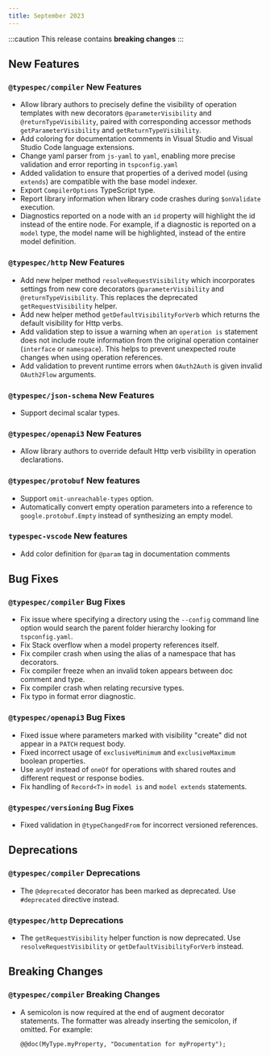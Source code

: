 ```yaml
---
title: September 2023
---
```


:::caution
This release contains **breaking changes**
:::

## New Features

### `@typespec/compiler` New Features

- Allow library authors to precisely define the visibility of operation templates with new decorators `@parameterVisibility` and `@returnTypeVisibility`, paired with corresponding accessor methods `getParameterVisibility` and `getReturnTypeVisibility`.
- Add coloring for documentation comments in Visual Studio and Visual Studio Code language extensions.
- Change yaml parser from `js-yaml` to `yaml`, enabling more precise validation and error reporting in `tspconfig.yaml`
- Added validation to ensure that properties of a derived model (using `extends`) are compatible with the base model indexer.
- Export `CompilerOptions` TypeScript type.
- Report library information when library code crashes during `$onValidate` execution.
- Diagnostics reported on a node with an `id` property will highlight the id instead of the entire node. For example, if a diagnostic is reported on a `model` type, the model name will be highlighted, instead of the entire model definition.

### `@typespec/http` New Features

- Add new helper method `resolveRequestVisibility` which incorporates settings from new core decorators `@parameterVisibility` and `@returnTypeVisibility`. This replaces the deprecated `getRequestVisibility` helper.
- Add new helper method `getDefaultVisibilityForVerb` which returns the default visibility for Http verbs.
- Add validation step to issue a warning when an `operation is` statement does not include route information from the original operation container (`interface` or `namespace`). This helps to prevent unexpected route changes when using operation references.
- Add validation to prevent runtime errors when `OAuth2Auth` is given invalid `OAuth2Flow` arguments.

### `@typespec/json-schema` New Features

- Support decimal scalar types.

### `@typespec/openapi3` New Features

- Allow library authors to override default Http verb visibility in operation declarations.

### `@typespec/protobuf` New features

- Support `omit-unreachable-types` option.
- Automatically convert empty operation parameters into a reference to `google.protobuf.Empty` instead of synthesizing an empty model.

### `typespec-vscode` New features

- Add color definition for `@param` tag in documentation comments

## Bug Fixes

### `@typespec/compiler` Bug Fixes

- Fix issue where specifying a directory using the `--config` command line option would search the parent folder hierarchy looking for `tspconfig.yaml`.
- Fix Stack overflow when a model property references itself.
- Fix compiler crash when using the alias of a namespace that has decorators.
- Fix compiler freeze when an invalid token appears between doc comment and type.
- Fix compiler crash when relating recursive types.
- Fix typo in format error diagnostic.

### `@typespec/openapi3` Bug Fixes

- Fixed issue where parameters marked with visibility \"create\" did not appear in a `PATCH` request body.
- Fixed incorrect usage of `exclusiveMinimum` and `exclusiveMaximum` boolean properties.
- Use `anyOf` instead of `oneOf` for operations with shared routes and different request or response bodies.
- Fix handling of `Record<T>` in `model is` and `model extends` statements.

### `@typespec/versioning` Bug Fixes

- Fixed validation in `@typeChangedFrom` for incorrect versioned references.

## Deprecations

### `@typespec/compiler` Deprecations

- The `@deprecated` decorator has been marked as deprecated. Use `#deprecated` directive instead.

### `@typespec/http` Deprecations

- The `getRequestVisibility` helper function is now deprecated. Use `resolveRequestVisibility` or `getDefaultVisibilityForVerb` instead.

## Breaking Changes

### `@typespec/compiler` Breaking Changes

- A semicolon is now required at the end of augment decorator statements. The formatter was already inserting the semicolon, if omitted. For example:

  ```tsp
  @@doc(MyType.myProperty, "Documentation for myProperty");
  ```
